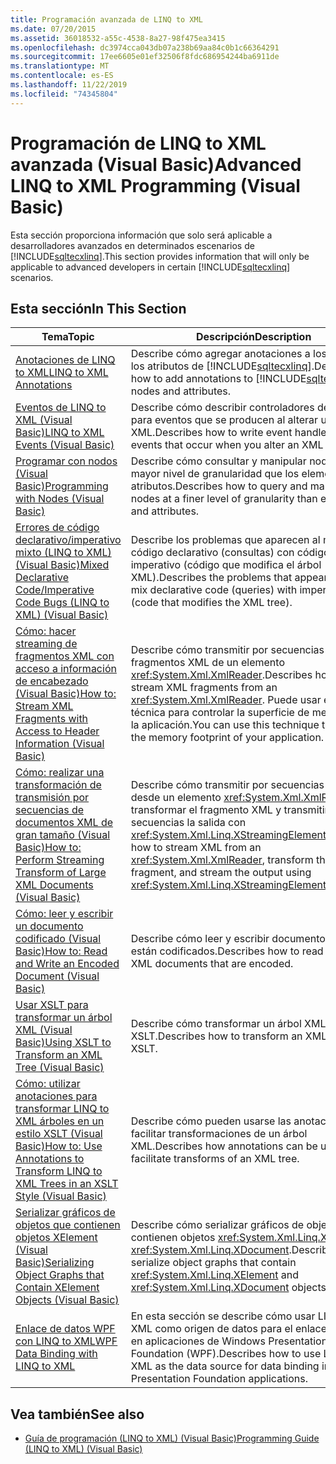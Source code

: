 ```yaml
---
title: Programación avanzada de LINQ to XML
ms.date: 07/20/2015
ms.assetid: 36018532-a55c-4538-8a27-98f475ea3415
ms.openlocfilehash: dc3974cca043db07a238b69aa84c0b1c66364291
ms.sourcegitcommit: 17ee6605e01ef32506f8fdc686954244ba6911de
ms.translationtype: MT
ms.contentlocale: es-ES
ms.lasthandoff: 11/22/2019
ms.locfileid: "74345804"
---
```

# <a name="advanced-linq-to-xml-programming-visual-basic"></a><span data-ttu-id="6e1fd-102">Programación de LINQ to XML avanzada (Visual Basic)</span><span class="sxs-lookup"><span data-stu-id="6e1fd-102">Advanced LINQ to XML Programming (Visual Basic)</span></span>
<span data-ttu-id="6e1fd-103">Esta sección proporciona información que solo será aplicable a desarrolladores avanzados en determinados escenarios de [!INCLUDE[sqltecxlinq](~/includes/sqltecxlinq-md.md)].</span><span class="sxs-lookup"><span data-stu-id="6e1fd-103">This section provides information that will only be applicable to advanced developers in certain [!INCLUDE[sqltecxlinq](~/includes/sqltecxlinq-md.md)] scenarios.</span></span>  
  
## <a name="in-this-section"></a><span data-ttu-id="6e1fd-104">Esta sección</span><span class="sxs-lookup"><span data-stu-id="6e1fd-104">In This Section</span></span>  
  
|<span data-ttu-id="6e1fd-105">Tema</span><span class="sxs-lookup"><span data-stu-id="6e1fd-105">Topic</span></span>|<span data-ttu-id="6e1fd-106">Descripción</span><span class="sxs-lookup"><span data-stu-id="6e1fd-106">Description</span></span>|  
|-----------|-----------------|  
|[<span data-ttu-id="6e1fd-107">Anotaciones de LINQ to XML</span><span class="sxs-lookup"><span data-stu-id="6e1fd-107">LINQ to XML Annotations</span></span>](../../../../visual-basic/programming-guide/concepts/linq/linq-to-xml-annotations.md)|<span data-ttu-id="6e1fd-108">Describe cómo agregar anotaciones a los nodos y los atributos de [!INCLUDE[sqltecxlinq](~/includes/sqltecxlinq-md.md)].</span><span class="sxs-lookup"><span data-stu-id="6e1fd-108">Describes how to add annotations to [!INCLUDE[sqltecxlinq](~/includes/sqltecxlinq-md.md)] nodes and attributes.</span></span>|  
|[<span data-ttu-id="6e1fd-109">Eventos de LINQ to XML (Visual Basic)</span><span class="sxs-lookup"><span data-stu-id="6e1fd-109">LINQ to XML Events (Visual Basic)</span></span>](../../../../visual-basic/programming-guide/concepts/linq/linq-to-xml-events.md)|<span data-ttu-id="6e1fd-110">Describe cómo describir controladores de evento para eventos que se producen al alterar un árbol XML.</span><span class="sxs-lookup"><span data-stu-id="6e1fd-110">Describes how to write event handlers for events that occur when you alter an XML tree.</span></span>|  
|[<span data-ttu-id="6e1fd-111">Programar con nodos (Visual Basic)</span><span class="sxs-lookup"><span data-stu-id="6e1fd-111">Programming with Nodes (Visual Basic)</span></span>](../../../../visual-basic/programming-guide/concepts/linq/programming-with-nodes.md)|<span data-ttu-id="6e1fd-112">Describe cómo consultar y manipular nodos con un mayor nivel de granularidad que los elementos y los atributos.</span><span class="sxs-lookup"><span data-stu-id="6e1fd-112">Describes how to query and manipulate nodes at a finer level of granularity than elements and attributes.</span></span>|  
|[<span data-ttu-id="6e1fd-113">Errores de código declarativo/imperativo mixto (LINQ to XML) (Visual Basic)</span><span class="sxs-lookup"><span data-stu-id="6e1fd-113">Mixed Declarative Code/Imperative Code Bugs (LINQ to XML) (Visual Basic)</span></span>](../../../../visual-basic/programming-guide/concepts/linq/mixed-declarative-code-imperative-code-bugs-linq-to-xml.md)|<span data-ttu-id="6e1fd-114">Describe los problemas que aparecen al mezclar código declarativo (consultas) con código imperativo (código que modifica el árbol XML).</span><span class="sxs-lookup"><span data-stu-id="6e1fd-114">Describes the problems that appear when you mix declarative code (queries) with imperative code (code that modifies the XML tree).</span></span>|  
|[<span data-ttu-id="6e1fd-115">Cómo: hacer streaming de fragmentos XML con acceso a información de encabezado (Visual Basic)</span><span class="sxs-lookup"><span data-stu-id="6e1fd-115">How to: Stream XML Fragments with Access to Header Information (Visual Basic)</span></span>](../../../../visual-basic/programming-guide/concepts/linq/how-to-stream-xml-fragments-with-access-to-header-information.md)|<span data-ttu-id="6e1fd-116">Describe cómo transmitir por secuencias fragmentos XML de un elemento <xref:System.Xml.XmlReader>.</span><span class="sxs-lookup"><span data-stu-id="6e1fd-116">Describes how to stream XML fragments from an <xref:System.Xml.XmlReader>.</span></span> <span data-ttu-id="6e1fd-117">Puede usar esta técnica para controlar la superficie de memoria de la aplicación.</span><span class="sxs-lookup"><span data-stu-id="6e1fd-117">You can use this technique to control the memory footprint of your application.</span></span>|  
|[<span data-ttu-id="6e1fd-118">Cómo: realizar una transformación de transmisión por secuencias de documentos XML de gran tamaño (Visual Basic)</span><span class="sxs-lookup"><span data-stu-id="6e1fd-118">How to: Perform Streaming Transform of Large XML Documents (Visual Basic)</span></span>](../../../../visual-basic/programming-guide/concepts/linq/how-to-perform-streaming-transform-of-large-xml-documents.md)|<span data-ttu-id="6e1fd-119">Describe cómo transmitir por secuencias XML desde un elemento <xref:System.Xml.XmlReader>, transformar el fragmento XML y transmitir por secuencias la salida con <xref:System.Xml.Linq.XStreamingElement>.</span><span class="sxs-lookup"><span data-stu-id="6e1fd-119">Describes how to stream XML from an <xref:System.Xml.XmlReader>, transform the XML fragment, and stream the output using <xref:System.Xml.Linq.XStreamingElement>.</span></span>|  
|[<span data-ttu-id="6e1fd-120">Cómo: leer y escribir un documento codificado (Visual Basic)</span><span class="sxs-lookup"><span data-stu-id="6e1fd-120">How to: Read and Write an Encoded Document (Visual Basic)</span></span>](../../../../visual-basic/programming-guide/concepts/linq/how-to-read-and-write-an-encoded-document.md)|<span data-ttu-id="6e1fd-121">Describe cómo leer y escribir documentos XML que están codificados.</span><span class="sxs-lookup"><span data-stu-id="6e1fd-121">Describes how to read and write XML documents that are encoded.</span></span>|  
|[<span data-ttu-id="6e1fd-122">Usar XSLT para transformar un árbol XML (Visual Basic)</span><span class="sxs-lookup"><span data-stu-id="6e1fd-122">Using XSLT to Transform an XML Tree (Visual Basic)</span></span>](../../../../visual-basic/programming-guide/concepts/linq/using-xslt-to-transform-an-xml-tree.md)|<span data-ttu-id="6e1fd-123">Describe cómo transformar un árbol XML con XSLT.</span><span class="sxs-lookup"><span data-stu-id="6e1fd-123">Describes how to transform an XML tree using XSLT.</span></span>|  
|[<span data-ttu-id="6e1fd-124">Cómo: utilizar anotaciones para transformar LINQ to XML árboles en un estilo XSLT (Visual Basic)</span><span class="sxs-lookup"><span data-stu-id="6e1fd-124">How to: Use Annotations to Transform LINQ to XML Trees in an XSLT Style (Visual Basic)</span></span>](../../../../visual-basic/programming-guide/concepts/linq/how-to-use-annotation-trees-to-transform-linq-to-xml-trees-in-an-xslt-style.md)|<span data-ttu-id="6e1fd-125">Describe cómo pueden usarse las anotaciones para facilitar transformaciones de un árbol XML.</span><span class="sxs-lookup"><span data-stu-id="6e1fd-125">Describes how annotations can be used to facilitate transforms of an XML tree.</span></span>|  
|[<span data-ttu-id="6e1fd-126">Serializar gráficos de objetos que contienen objetos XElement (Visual Basic)</span><span class="sxs-lookup"><span data-stu-id="6e1fd-126">Serializing Object Graphs that Contain XElement Objects (Visual Basic)</span></span>](../../../../visual-basic/programming-guide/concepts/linq/serializing-object-graphs-that-contain-xelement-objects.md)|<span data-ttu-id="6e1fd-127">Describe cómo serializar gráficos de objeto que contienen objetos <xref:System.Xml.Linq.XElement> y <xref:System.Xml.Linq.XDocument>.</span><span class="sxs-lookup"><span data-stu-id="6e1fd-127">Describes how to serialize object graphs that contain <xref:System.Xml.Linq.XElement> and <xref:System.Xml.Linq.XDocument> objects.</span></span>|  
|[<span data-ttu-id="6e1fd-128">Enlace de datos WPF con LINQ to XML</span><span class="sxs-lookup"><span data-stu-id="6e1fd-128">WPF Data Binding with LINQ to XML</span></span>](/visualstudio/designers/wpf-data-binding-with-linq-to-xml-overview)|<span data-ttu-id="6e1fd-129">En esta sección se describe cómo usar LINQ to XML como origen de datos para el enlace de datos en aplicaciones de Windows Presentation Foundation (WPF).</span><span class="sxs-lookup"><span data-stu-id="6e1fd-129">Describes how to use LINQ to XML as the data source for data binding in Windows Presentation Foundation applications.</span></span>|  
  
## <a name="see-also"></a><span data-ttu-id="6e1fd-130">Vea también</span><span class="sxs-lookup"><span data-stu-id="6e1fd-130">See also</span></span>

- [<span data-ttu-id="6e1fd-131">Guía de programación (LINQ to XML) (Visual Basic)</span><span class="sxs-lookup"><span data-stu-id="6e1fd-131">Programming Guide (LINQ to XML) (Visual Basic)</span></span>](../../../../visual-basic/programming-guide/concepts/linq/programming-guide-linq-to-xml.md)
